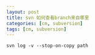```yaml
---
layout: post
title: svn 如何查看branch来自哪里
categories: [cm, subversion]
tags: [cm, subversion]
---
```


```
svn log -v --stop-on-copy path
```


